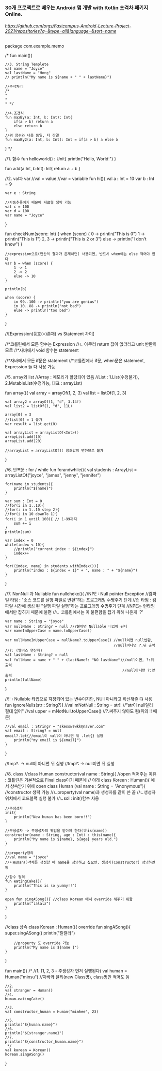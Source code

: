 ### 30개 프로젝트로 배우는 Android 앱 개발 with Kotlin 초격차 패키지 Online. 

###### https://github.com/orgs/Fastcampus-Android-Lecture-Project-2021/repositories?q=&type=all&language=&sort=name








 
package com.example.memo

/*
fun main(){

    //3. String Templete
    val name = "Joyce"
    val lastName = "Hong"
    // println("My name is ${name + " " + lastName}")

    //주석처리
    /*
    *
    *
    * */

    //4.조건식
    fun maxBy(a: Int, b: Int): Int{
        if(a > b) return a
        else return b
    }
    //위 함수와 내용 동일, 더 간결
    fun maxBy2(a: Int, b: Int): Int = if(a > b) a else b
}
*/

//1. 함수
fun helloworld() : Unit{
    println("Hello, World!")
}

fun add(a:Int, b:Int): Int{
    return a + b
}

//2. val과 var
//val = value
//var = variable
fun hi(){
    val a : Int = 10
    var b : Int = 9

    var e : String

    //자동추론이기 때문에 자료형 생략 가능
    val c = 100
    var d = 100
    var name = "Joyce"
}

fun checkNum(score: Int) {
    when (score) {
        0 -> println("This is 0")
        1 -> println("This is 1")
        2, 3 -> println("This is 2 or 3")
        else -> println("I don't know")
    }

    //expression으로(연산의 결과가 존재하면) 사용되면, 반드시 when에는 else 적어야 한다
    var b = when (score) {
        1 -> 1
        2 -> 2
        else -> 10
    }

    println(b)

    when (score) {
        in 99..100 -> println("you are genius")
        in 10..88 -> println("not bad")
        else -> println("too bad")
    }
}

//[Expression(등호(=)존재) vs Statement 차이]

//*코를린에서 모든 함수는 Expression
//ㄴ 아무리 return 값이 없더라고 unit 반환하므로
//*자바에서 void 함수는 statement

//*자바에서 모든 if문은 statement
//*코틀린에서 if문, when문은 statement, Expression 둘 다 사용 가능

//5. array와 list
//Array : 메모리가 할당되어 있음
//List : 1.List(수정불가), 2.MutableList(수정가능, 대표 : arrayList)

fun array(){
    val array = arrayOf(1, 2, 3)
    val list = listOf(1, 2, 3)

    val array2 = arrayOf(1, "d", 3.14f)
    val list2 = listOf(1, "d", 11L)

    array[0] = 3
    //list[0] = 1 불가
    var result = list.get(0)

    val arrayList = arrayListOf<Int>()
    arrayList.add(10)
    arrayList.add(20)

    //arrayList = arrayListOf() 참조값이 변하므로 불가
}

//6. 반복문 : for / while
fun forandwhile(){
    val students : ArrayList<String> = arrayListOf("joyce", "james", "jenny", "jennifer")

    for(name in students){
        println("${name}")
    }

    var sum : Int = 0
    //for(i in 1..10){
    //for(i in 1..10 step 2){
    //for(i in 10 downTo 1){
    for(i in 1 until 100){ // 1~99까지
        sum += i
    }
    println(sum)

    var index = 0
    while(index < 10){
        //println("current index : ${index}")
        index++
    }

    for((index, name) in students.withIndex()){
        println("index : ${index + 1}" + ", name : " + "${name}")
    }
}

//7. NonNull 과 Nullable
fun nullchekc(){
    //NPE : Null pointer Exception
    //컴파일 타임 : "소스 코드를 실행 파일로 변환"하는 프로그래밍 수명주기 단계
    //런 타임 : 컴파일 시간에 생성 된 "실행 파일 실행"하는 프로그래밍 수명주기 단계
    //NPE는 런타임에서만 잡히기 때문에 불편
    //ㄴ 코틀린에서는 이 불편함을 잡기 위해 나온게 '?'

    var name : String = "joyce"
    var nullName : String? = null //?붙이면 Nullable 타입이 된다
    var nameInUpperCase = name.toUpperCase()

    var nullNameInUpperCase = nullName?.toUpperCase() //null이면 null반환,
                                                      //null아니면 ?.뒤 출력
    //?: (엘비스 연산자)
    val lastName : String? = null
    val fullName = name + " " + (lastName?: "NO lastName")//null이면, ?:뒤 출력
                                                          //null아니면 ?:앞 출력
    println(fullName)


}

//!! : Nullable 타입으로 지정되어 있는 변수이지만, NUll 아니라고 확신해줄 떄 사용
fun ignoreNulls(str : String?){
    //val mNotNull : String = str!! //"str이 null일리 절대 없어"
    //val upper = mNotNull.toUpperCase() //?.써주지 않아도 됨(위의 !! 때문)

    //val email : String? = "skesswswkk@naver.com"
    val email : String? = null
    email?.let{//email이 null이 아니면 뒤 .let{} 실행
        println("my email is ${email}")
    }
}

//tmp?. -> null이 아니면 뒤 실행
//tmp?: -> null이면 뒤 실행

//8. class
//class Human constructor(val name : String){
//open 적어주는 이유 : 코틀린은 기본적으로 Final class이기 때문에
// 아래 class Korean : Human(){ 에서 상속받기 위해
open class Human (val name : String = "Anonymous"){ //constructor 생략 가능
                    //ㄴproperty(val name)과 생성자를 같이 쓴 꼴
            //ㄴ생성자 위치에서 코드블럭 실행 불가
            //ㄴsol : init()함수 사용

    //주생성자
    init{
        println("New human has been born!!")
    }

    //부생성자 -> 주생성자의 위임을 받아야 한다(this(name))
    constructor(name : String, age : Int) : this(name){
        println("My name is ${name}, ${age} years old.")
    }

    //property정의
    //val name = "joyce"
    //ㄴHuman()객체를 생성할 때 name을 정의하고 싶으면, 생성자(Constructor) 정의하면 됨

    //함수 정의
    fun eatingCake(){
        println("This is so yummy!!")
    }

    open fun singASong(){ //class Korean 에서 override 해주기 위함
        println("lalala")
    }
}

//class 상속
class Korean : Human(){
    override fun singASong(){
        super.singASong()
        println("랄랄라")

        //property 도 override 가능
        println("My name is ${name }")
    }
}

fun main(){
    /*
    //1. (1, 2, 3 - 주생성자 먼저 실행된다)
    val human = Human("minsu") //자바와 달리(new Class명), class명만 적어도 됨

    //2.
    val stranger = Human()
    //4.
    human.eatingCake()

    //3.
    val constructor_human = Human("minhee", 23)

    //5.
    println("${human.name}")
    //6.
    println("${stranger.name}")
    //7.
    println("${constructor_human.name}")
     */
    val korean = Korean()
    korean.singASong()
}
